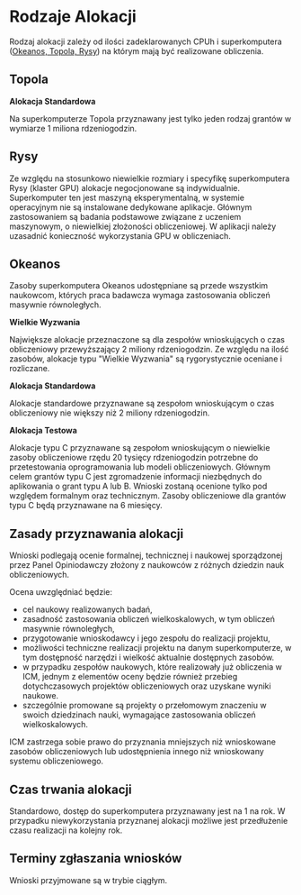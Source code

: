 # Rodzaje Alokacji

Rodzaj alokacji zależy od ilości zadeklarowanych CPUh 
i superkomputera ([Okeanos, Topola, Rysy](../O_zasobach_ICM/Zasoby/komputery_w_icm.pl.md)) 
na którym mają być realizowane obliczenia.

## Topola

**Alokacja Standardowa**

Na superkomputerze Topola przyznawany jest tylko jeden rodzaj grantów w wymiarze 1 miliona rdzeniogodzin. 

## Rysy

Ze względu na stosunkowo niewielkie rozmiary i specyfikę superkomputera Rysy (klaster GPU) alokacje negocjonowane są indywidualnie.
Superkomputer ten jest maszyną eksperymentalną, w systemie operacyjnym nie są instalowane dedykowane aplikacje.
Głównym zastosowaniem są badania podstawowe związane z uczeniem maszynowym, o niewielkiej złożoności obliczeniowej.
W aplikacji należy uzasadnić konieczność wykorzystania GPU w obliczeniach.

## Okeanos

Zasoby superkomputera Okeanos udostępniane są przede wszystkim naukowcom, 
których praca badawcza wymaga zastosowania obliczeń masywnie równoległych. 

**Wielkie Wyzwania**

Największe alokacje przeznaczone są dla zespołów wnioskujących o czas obliczeniowy przewyższający 2 miliony rdzeniogodzin. Ze względu na ilość zasobów, alokacje typu "Wielkie Wyzwania" są rygorystycznie oceniane i rozliczane.

**Alokacja Standardowa**

Alokacje standardowe przyznawane są zespołom wnioskującym o czas obliczeniowy nie większy niż
2 miliony rdzeniogodzin.

**Alokacja Testowa**

Alokacje typu C przyznawane są zespołom wnioskującym o niewielkie zasoby obliczeniowe rzędu
20 tysięcy rdzeniogodzin potrzebne do przetestowania oprogramowania lub modeli obliczeniowych.
Głównym celem grantów typu C jest zgromadzenie informacji niezbędnych do aplikowania o grant typu A lub B.
Wnioski zostaną ocenione tylko pod względem formalnym oraz technicznym.
Zasoby obliczeniowe dla grantów typu C będą przyznawane na 6 miesięcy.

## Zasady przyznawania alokacji

Wnioski podlegają ocenie formalnej, technicznej i naukowej sporządzonej przez Panel Opiniodawczy złożony z naukowców z różnych dziedzin nauk obliczeniowych.

Ocena uwzględniać będzie:

- cel naukowy realizowanych badań,
- zasadność zastosowania obliczeń wielkoskalowych, w tym obliczeń masywnie równoległych,
- przygotowanie wnioskodawcy i jego zespołu do realizacji projektu,
- możliwości techniczne realizacji projektu na danym superkomputerze, w tym dostępność narzędzi i wielkość aktualnie dostępnych zasobów.
- w przypadku zespołów naukowych, które realizowały już obliczenia w ICM, jednym z elementów
oceny będzie również przebieg dotychczasowych projektów obliczeniowych oraz uzyskane wyniki
naukowe.
- szczególnie promowane są projekty o przełomowym znaczeniu w swoich dziedzinach nauki,
wymagające zastosowania obliczeń wielkoskalowych.

ICM zastrzega sobie prawo do przyznania mniejszych niż wnioskowane zasobów obliczeniowych
lub udostępnienia innego niż wnioskowany systemu obliczeniowego.

## Czas trwania alokacji

Standardowo, dostęp do superkomputera przyznawany jest na 1 na rok.
W przypadku niewykorzystania przyznanej alokacji możliwe jest przedłużenie czasu realizacji na kolejny rok.

## Terminy zgłaszania wniosków

Wnioski przyjmowane są w trybie ciągłym.
